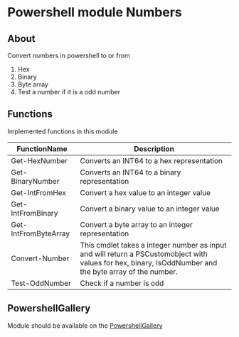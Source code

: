 # Powershell module **Numbers**

## About

Convert numbers in powershell to or from

1. Hex
2. Binary
3. Byte array
4. Test a number if it is a odd number

## Functions

Implemented functions in this module

FunctionName | Description
------------ | -------------
Get-HexNumber | Converts an INT64 to a hex representation
Get-BinaryNumber | Converts an INT64 to a binary representation
Get-IntFromHex | Convert a hex value to an integer value
Get-IntFromBinary | Convert a binary value to an integer value
Get-IntFromByteArray | Convert a byte array to an integer representation
Convert-Number | This cmdlet takes a integer number as input and will return a PSCustomobject with values for hex, binary, IsOddNumber and the byte array of the number. 
Test-OddNumber | Check if a number is odd

## PowershellGallery

Module should be available on the [PowershellGallery](http://www.powershellgallery.com/packages/Numbers)